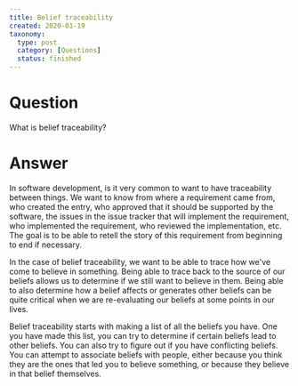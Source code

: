 ```yaml
---
title: Belief traceability
created: 2020-01-19
taxonomy:
  type: post
  category: [Questions]
  status: finished
---
```


# Question
What is belief traceability?

# Answer
In software development, is it very common to want to have traceability between things. We want to know from where a requirement came from, who created the entry, who approved that it should be supported by the software, the issues in the issue tracker that will implement the requirement, who implemented the requirement, who reviewed the implementation, etc. The goal is to be able to retell the story of this requirement from beginning to end if necessary.

In the case of belief traceability, we want to be able to trace how we've come to believe in something. Being able to trace back to the source of our beliefs allows us to determine if we still want to believe in them. Being able to also determine how a belief affects or generates other beliefs can be quite critical when we are re-evaluating our beliefs at some points in our lives.

Belief traceability starts with making a list of all the beliefs you have. One you have made this list, you can try to determine if certain beliefs lead to other beliefs. You can also try to figure out if you have conflicting beliefs. You can attempt to associate beliefs with people, either because you think they are the ones that led you to believe something, or because they believe in that belief themselves.

